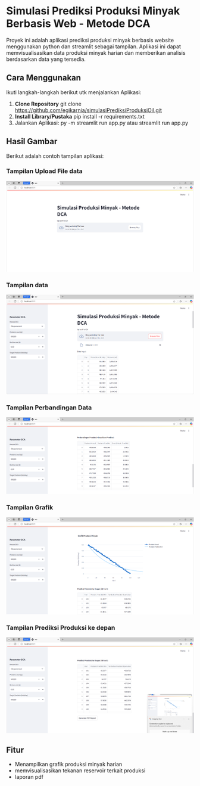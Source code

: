 # Simulasi Prediksi Produksi Minyak Berbasis Web - Metode DCA
Proyek ini adalah aplikasi prediksi produksi minyak berbasis website menggunakan python dan streamlit sebagai tampilan. Aplikasi ini dapat memvisualisasikan data produksi minyak harian dan memberikan analisis berdasarkan data yang tersedia.

## Cara Menggunakan
Ikuti langkah-langkah berikut utk menjalankan Aplikasi:
1. **Clone Repository**
   git clone https://github.com/egikarnia/simulasiPrediksiProduksiOil.git
2. **Install Library/Pustaka**
   pip install -r requirements.txt
3. Jalankan Aplikasi:
   py -m streamlit run app.py
   atau
   streamlit run app.py

## Hasil Gambar
Berikut adalah contoh tampilan aplikasi:
### Tampilan Upload File data
![Upload File](hasil/uploadFile.png)

### Tampilan data
![Upload File](hasil/tampilanData.png)

### Tampilan Perbandingan Data
![Upload File](hasil/perbandingan_data_aktual_prediksi.png)

### Tampilan Grafik
![Upload File](hasil/grafik.png)

### Tampilan Prediksi Produksi ke depan
![Upload File](hasil/prediksi.png)

## Fitur
- Menampilkan grafik produksi minyak harian
- memvisualisasikan tekanan reservoir terkait produksi
- laporan pdf

